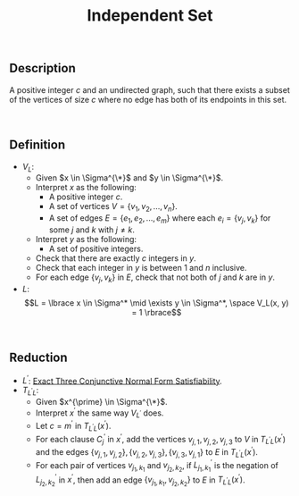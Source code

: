 # $$\text{Independent Set}$$

<br>

## Description

A positive integer $c$ and an undirected graph, such that there exists a subset of the vertices of size $c$ where no edge has both of its endpoints in this set.

<br>

## Definition

- $V_L$:
  - Given $x \in \Sigma^{\*}$ and $y \in \Sigma^{\*}$.
  - Interpret $x$ as the following:
    - A positive integer $c$.
    - A set of vertices $V = \lbrace v_1, v_2, ..., v_n \rbrace$.
    - A set of edges $E = \lbrace e_1, e_2, ..., e_m \rbrace$ where each $e_i = \lbrace v_j, v_k \rbrace$ for some $j$ and $k$ with $j \neq k$.
  - Interpret $y$ as the following:
    - A set of positive integers.
  - Check that there are exactly $c$ integers in $y$.
  - Check that each integer in $y$ is between $1$ and $n$ inclusive.
  - For each edge $\lbrace v_j, v_k \rbrace$ in $E$, check that not both of $j$ and $k$ are in $y$.
- $L$: $$L = \lbrace x \in \Sigma^* \mid \exists y \in \Sigma^*, \space V_L(x, y) = 1 \rbrace$$

<br>

## Reduction

- $L^{\prime}$: [Exact Three Conjunctive Normal Form Satisfiability](Exact-Three-Conjunctive-Normal-Form-Satisfiability.md).
- $T_{L^{\prime}L}$:
  - Given $x^{\prime} \in \Sigma^{\*}$.
  - Interpret $x^{\prime}$ the same way $V_{L^{\prime}}$ does.
  - Let $c = m^{\prime}$ in $T_{L^{\prime}L}(x^{\prime})$.
  - For each clause $C_j^{\prime}$ in $x^{\prime}$, add the vertices $v_{j,1}, v_{j,2}, v_{j,3}$ to $V$ in $T_{L^{\prime}L}(x^{\prime})$ and the edges $\lbrace v_{j,1}, v_{j,2} \rbrace, \lbrace v_{j,2}, v_{j,3} \rbrace, \lbrace v_{j,3}, v_{j,1} \rbrace$ to $E$ in $T_{L^{\prime}L}(x^{\prime})$.
  - For each pair of vertices $v_{j_1,k_1}$ and $v_{j_2,k_2}$, if $L_{j_1,k_1}^{\prime}$ is the negation of $L_{j_2,k_2}^{\prime}$ in $x^{\prime}$, then add an edge $\lbrace v_{j_1,k_1}, v_{j_2,k_2} \rbrace$ to $E$ in $T_{L^{\prime}L}(x^{\prime})$.
